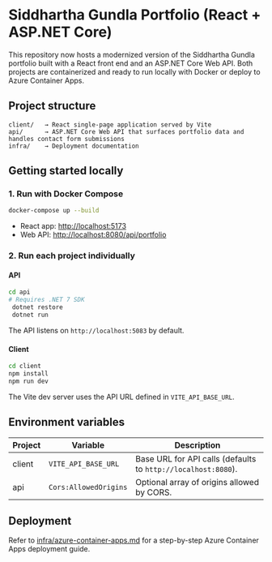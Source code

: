 # Siddhartha Gundla Portfolio (React + ASP.NET Core)

This repository now hosts a modernized version of the Siddhartha Gundla portfolio built with a React front end and an ASP.NET Core Web API. Both projects are containerized and ready to run locally with Docker or deploy to Azure Container Apps.

## Project structure

```
client/   → React single-page application served by Vite
api/      → ASP.NET Core Web API that surfaces portfolio data and handles contact form submissions
infra/    → Deployment documentation
```

## Getting started locally

### 1. Run with Docker Compose

```bash
docker-compose up --build
```

- React app: <http://localhost:5173>
- Web API: <http://localhost:8080/api/portfolio>

### 2. Run each project individually

#### API

```bash
cd api
# Requires .NET 7 SDK
 dotnet restore
 dotnet run
```

The API listens on `http://localhost:5083` by default.

#### Client

```bash
cd client
npm install
npm run dev
```

The Vite dev server uses the API URL defined in `VITE_API_BASE_URL`.

## Environment variables

| Project | Variable | Description |
|---------|----------|-------------|
| client  | `VITE_API_BASE_URL` | Base URL for API calls (defaults to `http://localhost:8080`). |
| api     | `Cors:AllowedOrigins` | Optional array of origins allowed by CORS. |

## Deployment

Refer to [infra/azure-container-apps.md](infra/azure-container-apps.md) for a step-by-step Azure Container Apps deployment guide.
